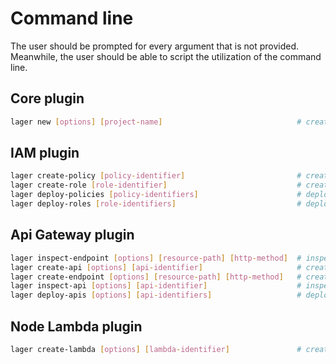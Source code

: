 Command line
===

The user should be prompted for every argument that is not provided.
Meanwhile, the user should be able to script the utilization of the command line.

Core plugin
---

```bash
lager new [options] [project-name]                              # create a new project
```

IAM plugin
---

```bash
lager create-policy [policy-identifier]                         # create a new policy
lager create-role [role-identifier]                             # create a new role
lager deploy-policies [policy-identifiers]                      # deploy policies
lager deploy-roles [role-identifiers]                           # deploy roles
```

Api Gateway plugin
---

```bash
lager inspect-endpoint [options] [resource-path] [http-method]  # inspect an endpoint specification
lager create-api [options] [api-identifier]                     # create a new API
lager create-endpoint [options] [resource-path] [http-method]   # create a new API endpoint
lager inspect-api [options] [api-identifier]                    # inspect an api specification
lager deploy-apis [options] [api-identifiers]                   # deploy apis
```

Node Lambda plugin
---

```bash
lager create-lambda [options] [lambda-identifier]               # create a new lambda
```
